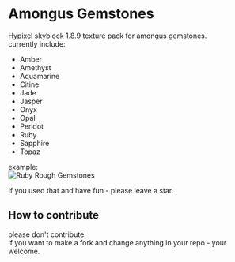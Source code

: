 # Amongus Gemstones #
Hypixel skyblock 1.8.9 texture pack for amongus gemstones.  
currently include:  
- Amber
- Amethyst
- Aquamarine
- Citine
- Jade
- Jasper
- Onyx
- Opal
- Peridot
- Ruby
- Sapphire
- Topaz

example:  
![Ruby Rough Gemstones](./amongus%20gemstones/assets/minecraft/mcpatcher/cit/ruby_gemstone/rough_ruby_gemstone.png)  


If you used that and have fun -  please leave a star.

## How to contribute ##
please don't contribute.  
if you want to make a fork and change anything in your repo - your welcome.

